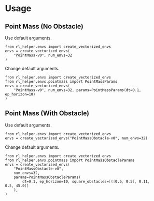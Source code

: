 # Usage

## Point Mass (No Obstacle)
Use default arguments.
```
from rl_helper.envs import create_vectorized_envs
envs = create_vectorized_envs(
    "PointMass-v0", num_envs=32
)
```

Change default arguments.
```
from rl_helper.envs import create_vectorized_envs
from rl_helper.envs.pointmass import PointMassParams
envs = create_vectorized_envs(
    "PointMass-v0", num_envs=32, params=PointMassParams(dt=0.1, ep_horizon=10)
)
```

## Point Mass (With Obstacle)
Use default arguments.
```
from rl_helper.envs import create_vectorized_envs
envs = create_vectorized_envs("PointMassObstacle-v0", num_envs=32)
```
Change default arguments.
```
from rl_helper.envs import create_vectorized_envs
from rl_helper.envs.pointmass import PointMassObstacleParams
envs = create_vectorized_envs(
    "PointMassObstacle-v0",
    num_envs=32,
    params=PointMassObstacleParams(
        dt=0.1, ep_horizon=10, square_obstacles=[([0.5, 0.5], 0.11, 0.5, 45.0)]
    ),
)
```
